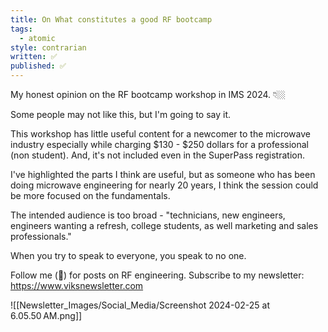```yaml
---
title: On What constitutes a good RF bootcamp
tags:
  - atomic
style: contrarian
written: ✅
published: ✅
---
```

My honest opinion on the RF bootcamp workshop in IMS 2024. 👇🏼

Some people may not like this, but I'm going to say it.

This workshop has little useful content for a newcomer to the microwave industry especially while charging $130 - $250 dollars for a professional (non student). And, it's not included even in the SuperPass registration.

I've highlighted the parts I think are useful, but as someone who has been doing microwave engineering for nearly 20 years, I think the session could be more focused on the fundamentals.

The intended audience is too broad - "technicians, new engineers, engineers wanting a refresh, college students, as well marketing and sales professionals." 

When you try to speak to everyone, you speak to no one.

Follow me (🔔) for posts on RF engineering.
Subscribe to my newsletter: https://www.viksnewsletter.com

![[Newsletter_Images/Social_Media/Screenshot 2024-02-25 at 6.05.50 AM.png]]